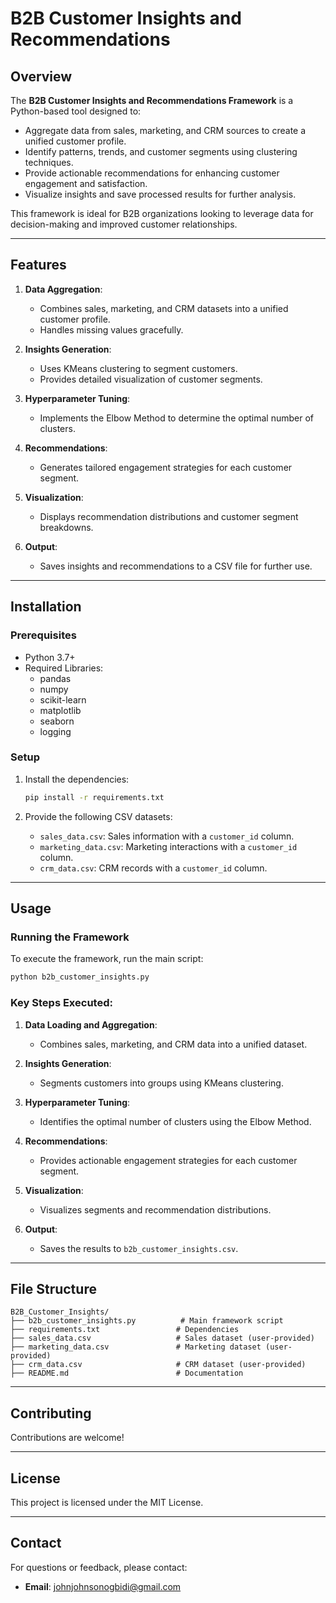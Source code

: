 
# B2B Customer Insights and Recommendations

## Overview

The **B2B Customer Insights and Recommendations Framework** is a Python-based tool designed to:

- Aggregate data from sales, marketing, and CRM sources to create a unified customer profile.
- Identify patterns, trends, and customer segments using clustering techniques.
- Provide actionable recommendations for enhancing customer engagement and satisfaction.
- Visualize insights and save processed results for further analysis.

This framework is ideal for B2B organizations looking to leverage data for decision-making and improved customer relationships.

---

## Features

1. **Data Aggregation**:
   - Combines sales, marketing, and CRM datasets into a unified customer profile.
   - Handles missing values gracefully.

2. **Insights Generation**:
   - Uses KMeans clustering to segment customers.
   - Provides detailed visualization of customer segments.

3. **Hyperparameter Tuning**:
   - Implements the Elbow Method to determine the optimal number of clusters.

4. **Recommendations**:
   - Generates tailored engagement strategies for each customer segment.

5. **Visualization**:
   - Displays recommendation distributions and customer segment breakdowns.

6. **Output**:
   - Saves insights and recommendations to a CSV file for further use.

---

## Installation

### Prerequisites

- Python 3.7+
- Required Libraries:
  - pandas
  - numpy
  - scikit-learn
  - matplotlib
  - seaborn
  - logging

### Setup

1. Install the dependencies:
   ```bash
   pip install -r requirements.txt
   ```

2. Provide the following CSV datasets:
   - `sales_data.csv`: Sales information with a `customer_id` column.
   - `marketing_data.csv`: Marketing interactions with a `customer_id` column.
   - `crm_data.csv`: CRM records with a `customer_id` column.

---

## Usage

### Running the Framework

To execute the framework, run the main script:
```bash
python b2b_customer_insights.py
```

### Key Steps Executed:

1. **Data Loading and Aggregation**:
   - Combines sales, marketing, and CRM data into a unified dataset.

2. **Insights Generation**:
   - Segments customers into groups using KMeans clustering.

3. **Hyperparameter Tuning**:
   - Identifies the optimal number of clusters using the Elbow Method.

4. **Recommendations**:
   - Provides actionable engagement strategies for each customer segment.

5. **Visualization**:
   - Visualizes segments and recommendation distributions.

6. **Output**:
   - Saves the results to `b2b_customer_insights.csv`.

---

## File Structure

```
B2B_Customer_Insights/
├── b2b_customer_insights.py          # Main framework script
├── requirements.txt                 # Dependencies
├── sales_data.csv                   # Sales dataset (user-provided)
├── marketing_data.csv               # Marketing dataset (user-provided)
├── crm_data.csv                     # CRM dataset (user-provided)
├── README.md                        # Documentation
```

---

## Contributing

Contributions are welcome! 

---

## License

This project is licensed under the MIT License. 

---

## Contact

For questions or feedback, please contact:
- **Email**: johnjohnsonogbidi@gmail.com
